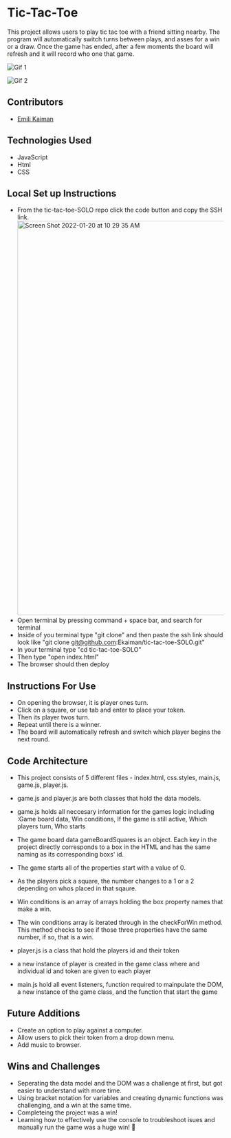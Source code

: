 # Tic-Tac-Toe

This project allows users to play tic tac toe with a friend sitting nearby. The program will automatically switch turns between plays, and asses for a win or a draw. Once the game has ended, after a few moments the board will refresh and it will record who one that game.

![Gif 1](https://media.giphy.com/media/wk6xnQmbXmplJRDKGN/giphy.gif)

![Gif 2](https://media.giphy.com/media/rZaQItzaC8LQYBIPCi/giphy.gif)

## Contributors
- [Emili Kaiman](https://github.com/Ekaiman)

## Technologies Used
- JavaScript
- Html
- CSS

## Local Set up Instructions
- From the tic-tac-toe-SOLO repo click the code button and copy the SSH link. <img width="915" alt="Screen Shot 2022-01-20 at 10 29 35 AM" src="https://user-images.githubusercontent.com/93098905/150390803-c97cde45-4e6c-44aa-938d-7b16c434325d.png">
- Open terminal by pressing command + space bar, and search for terminal
- Inside of you terminal type "git clone" and then paste the ssh link should look like "git clone git@github.com:Ekaiman/tic-tac-toe-SOLO.git"
- In your terminal type "cd tic-tac-toe-SOLO"
- Then type "open index.html"
- The browser should then deploy

## Instructions For Use
- On opening the browser, it is player ones turn.
- Click on a square, or use tab and enter to place your token.
- Then its player twos turn.
- Repeat until there is a winner.
- The board will automatically refresh and switch which player begins the next round.

## Code Architecture
- This project consists of 5 different files - index.html, css.styles, main.js, game.js, player.js.
- game.js and player.js are both classes that hold the data models.
- game.js holds all neccesary information for the games logic including :Game board data, Win conditions, If the game is still active, Which players turn, Who starts
- The game board data gameBoardSquares is an object. Each key in the project directly corresponds to a box in the HTML and has the same naming as its corresponding boxs' id. 
- The game starts all of the properties start with a value of 0.
- As the players pick a square, the number changes to a 1 or a 2 depending on whos placed in that sqaure.
- Win conditions is an array of arrays holding the box property names that make a win. 
- The win conditions array is iterated through in the checkForWin method. This method checks to see if those three properties have the same number, if so, that is a win.

- player.js is a class that hold the players id and their token
- a new instance of player is created in the game class where and individual id and token are given to each player
- main.js hold all event listeners, function required to mainpulate the DOM, a new instance of the game class, and the function that start the game
 
## Future Additions
- Create an option to play against a computer.
- Allow users to pick their token from a drop down menu.
- Add music to browser.

## Wins and Challenges
- Seperating the data model and the DOM was a challenge at first, but got easier to understand with more time.
- Using bracket notation for variables and creating dynamic functions was challenging, and a win at the same time.
- Completeing the project was a win! 
- Learning how to effectively use the console to troubleshoot isues and manually run the game was a huge win! 🥳
